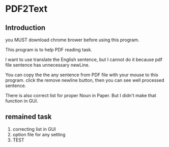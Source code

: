 # PDF2Text

## Introduction 

you MUST download chrome brower before using this program.

This program is to help PDF reading task.

I want to use translate the English sentence, but I cannot do it because pdf file sentence has unnecessary newLine.

You can copy the the any sentence from PDF file with your mouse to this program.
click the remove newline button, then you can see well processed sentence.

There is also correct list for proper Noun in Paper. But I didn't make that function in GUI.


## remained task
 1. correcting list in GUI
 2. option file for any setting 
 3. TEST
